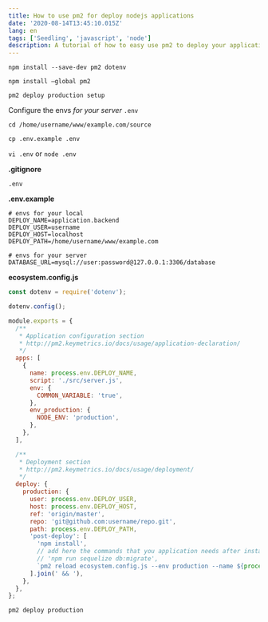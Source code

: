 ```yaml
---
title: How to use pm2 for deploy nodejs applications
date: '2020-08-14T13:45:10.015Z'
lang: en
tags: ['Seedling', 'javascript', 'node']
description: A tutorial of how to easy use pm2 to deploy your applications
---
```


`npm install --save-dev pm2 dotenv`

`npm install —global pm2`

`pm2 deploy production setup`

Configure the envs _for your server_ `.env`

`cd /home/username/www/example.com/source`

`cp .env.example .env`

`vi .env` or `node .env`

**.gitignore**

```
.env
```

**.env.example**

```shell
# envs for your local
DEPLOY_NAME=application.backend
DEPLOY_USER=username
DEPLOY_HOST=localhost
DEPLOY_PATH=/home/username/www/example.com

# envs for your server
DATABASE_URL=mysql://user:password@127.0.0.1:3306/database
```

**ecosystem.config.js**

```jsx
const dotenv = require('dotenv');

dotenv.config();

module.exports = {
  /**
   * Application configuration section
   * http://pm2.keymetrics.io/docs/usage/application-declaration/
   */
  apps: [
    {
      name: process.env.DEPLOY_NAME,
      script: './src/server.js',
      env: {
        COMMON_VARIABLE: 'true',
      },
      env_production: {
        NODE_ENV: 'production',
      },
    },
  ],

  /**
   * Deployment section
   * http://pm2.keymetrics.io/docs/usage/deployment/
   */
  deploy: {
    production: {
      user: process.env.DEPLOY_USER,
      host: process.env.DEPLOY_HOST,
      ref: 'origin/master',
      repo: 'git@github.com:username/repo.git',
      path: process.env.DEPLOY_PATH,
      'post-deploy': [
        'npm install',
        // add here the commands that you application needs after install
        // 'npm run sequelize db:migrate',
        `pm2 reload ecosystem.config.js --env production --name ${process.env.DEPLOY_NAME}`,
      ].join(' && '),
    },
  },
};
```

`pm2 deploy production`
